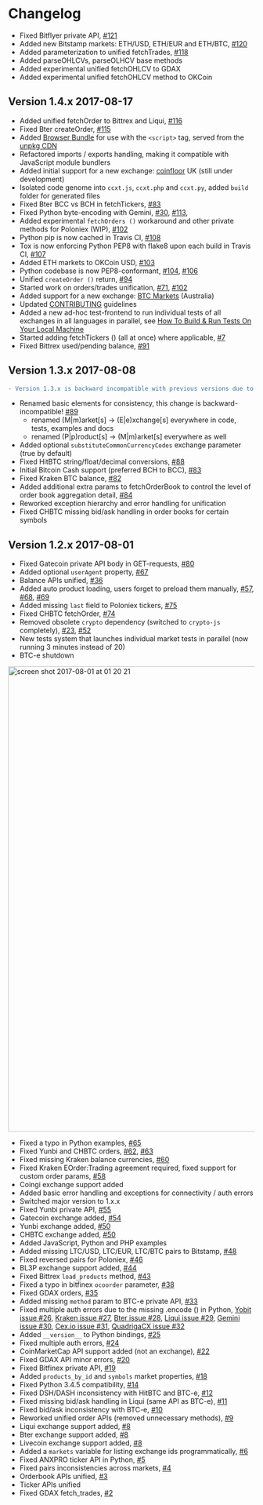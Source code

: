 # Сhangelog

- Fixed Bitflyer private API, [#121](https://github.com/kroitor/ccxt/issues/121)
- Added new Bitstamp markets: ETH/USD, ETH/EUR and ETH/BTC, [#120](https://github.com/kroitor/ccxt/issues/120)
- Added parameterization to unified fetchTrades, [#118](https://github.com/kroitor/ccxt/pull/118)
- Added parseOHLCVs, parseOLHCV base methods
- Added experimental unified fetchOHLCV to GDAX
- Added experimental unified fetchOHLCV method to OKCoin

## Version 1.4.x 2017-08-17

- Added unified fetchOrder to Bittrex and Liqui, [#116](https://github.com/kroitor/ccxt/issues/116)
- Fixed Bter createOrder, [#115](https://github.com/kroitor/ccxt/issues/115)
- Added [Browser Bundle](https://github.com/kroitor/ccxt#javascript-for-use-with-the-script-tag) for use with the `<script>` tag, served from the [unpkg CDN](https://unpkg.com/)
- Refactored imports / exports handling, making it compatible with JavaScript module bundlers
- Added initial support for a new exchange: [coinfloor](https://www.coinfloor.co.uk) UK (still under development)
- Isolated code genome into `ccxt.js`, `ccxt.php` and `ccxt.py`, added `build` folder for generated files
- Fixed Bter BCC vs BCH in fetchTickers, [#83](https://github.com/kroitor/ccxt/issues/83)
- Fixed Python byte-encoding with Gemini, [#30](https://github.com/kroitor/ccxt/issues/30), [#113](https://github.com/kroitor/ccxt/issues/113),
- Added experimental `fetchOrders ()` workaround and other private methods for Poloniex (WIP), [#102](https://github.com/kroitor/ccxt/pull/102)
- Python pip is now cached in Travis CI, [#108](https://github.com/kroitor/ccxt/pull/108)
- Tox is now enforcing Python PEP8 with flake8 upon each build in Travis CI, [#107](https://github.com/kroitor/ccxt/pull/107)
- Added ETH markets to OKCoin USD, [#103](https://github.com/kroitor/ccxt/pull/103)
- Python codebase is now PEP8-conformant, [#104](https://github.com/kroitor/ccxt/issues/104), [#106](https://github.com/kroitor/ccxt/pull/106)
- Unified `createOrder ()` return, [#94](https://github.com/kroitor/ccxt/issues/94)
- Started work on orders/trades unification, [#71](https://github.com/kroitor/ccxt/issues/71), [#102](https://github.com/kroitor/ccxt/pull/102)
- Added support for a new exchange: [BTC Markets](https://btcmarkets.net) (Australia)
- Updated [CONTRIBUTING](https://github.com/kroitor/ccxt/blob/master/CONTRIBUTING.md) guidelines
- Added a new ad-hoc test-frontend to run individual tests of all exchanges in all languages in parallel, see [How To Build & Run Tests On Your Local Machine](https://github.com/kroitor/ccxt/blob/master/CONTRIBUTING.md#how-to-build--run-tests-on-your-local-machine)
- Started adding fetchTickers () (all at once) where applicable, [#7](https://github.com/kroitor/ccxt/issues/7)
- Fixed Bittrex used/pending balance, [#91](https://github.com/kroitor/ccxt/issues/91)

## Version 1.3.x 2017-08-08

```diff
- Version 1.3.x is backward incompatible with previous versions due to a major renaming in the code
```

- Renamed basic elements for consistency, this change is backward-incompatible! [#89](https://github.com/kroitor/ccxt/issues/89)
  - renamed (M|m)arket[s] → (E|e)xchange[s] everywhere in code, tests, examples and docs
  - renamed (P|p)roduct[s] → (M|m)arket[s] everywhere as well
- Added optional `substituteCommonCurrencyCodes` exchange parameter (true by default)
- Fixed HitBTC string/float/decimal conversions, [#88](https://github.com/kroitor/ccxt/issues/88)
- Initial Bitcoin Cash support (preferred BCH to BCC), [#83](https://github.com/kroitor/ccxt/issues/83)
- Fixed Kraken BTC balance, [#82](https://github.com/kroitor/ccxt/issues/82)
- Added additional extra params to fetchOrderBook to control the level of order book aggregation detail, [#84](https://github.com/kroitor/ccxt/issues/84)
- Reworked exception hierarchy and error handling for unification
- Fixed CHBTC missing bid/ask handling in order books for certain symbols

## Version 1.2.x 2017-08-01

- Fixed Gatecoin private API body in GET-requests, [#80](https://github.com/kroitor/ccxt/issues/80)
- Added optional `userAgent` property, [#67](https://github.com/kroitor/ccxt/issues/67)
- Balance APIs unified, [#36](https://github.com/kroitor/ccxt/issues/36)
- Added auto product loading, users forget to preload them manually, [#57](https://github.com/kroitor/ccxt/issues/57), [#68](https://github.com/kroitor/ccxt/issues/68), [#69](https://github.com/kroitor/ccxt/issues/69)
- Added missing `last` field to Poloniex tickers, [#75](https://github.com/kroitor/ccxt/issues/75)
- Fixed CHBTC fetchOrder, [#74](https://github.com/kroitor/ccxt/issues/74)
- Removed obsolete `crypto` dependency (switched to `crypto-js` completely), [#23](https://github.com/kroitor/ccxt/issues/23), [#52](https://github.com/kroitor/ccxt/issues/52)
- New tests system that launches individual market tests in parallel (now running 3 minutes instead of 20)
- BTC-e shutdown

<img width="949" alt="screen shot 2017-08-01 at 01 20 21" src="https://user-images.githubusercontent.com/1294454/28800889-9d03c61e-7657-11e7-881c-c4becb03903d.png">

- Fixed a typo in Python examples, [#65](https://github.com/kroitor/ccxt/issues/65)
- Fixed Yunbi and CHBTC orders, [#62](https://github.com/kroitor/ccxt/issues/62), [#63](https://github.com/kroitor/ccxt/issues/63)
- Fixed missing Kraken balance currencies, [#60](https://github.com/kroitor/ccxt/issues/60)
- Fixed Kraken EOrder:Trading agreement required, fixed support for custom order params, [#58](https://github.com/kroitor/ccxt/issues/58)
- Coingi exchange support added
- Added basic error handling and exceptions for connectivity / auth errors
- Switched major version to 1.x.x
- Fixed Yunbi private API, [#55](https://github.com/kroitor/ccxt/issues/55)
- Gatecoin exchange added, [#54](https://github.com/kroitor/ccxt/issues/54)
- Yunbi exchange added, [#50](https://github.com/kroitor/ccxt/issues/50)
- CHBTC exchange added, [#50](https://github.com/kroitor/ccxt/issues/50)
- Added JavaScript, Python and PHP examples
- Added missing LTC/USD, LTC/EUR, LTC/BTC pairs to Bitstamp, [#48](https://github.com/kroitor/ccxt/issues/48)
- Fixed reversed pairs for Poloniex, [#46](https://github.com/kroitor/ccxt/issues/46)
- BL3P exchange support added, [#44](https://github.com/kroitor/ccxt/issues/44)
- Fixed Bittrex `load_products` method, [#43](https://github.com/kroitor/ccxt/issues/43)
- Fixed a typo in bitfinex `ocoorder` parameter, [#38](https://github.com/kroitor/ccxt/issues/38)
- Fixed GDAX orders, [#35](https://github.com/kroitor/ccxt/issues/35)
- Added missing `method` param to BTC-e private API, [#33](https://github.com/kroitor/ccxt/issues/33)
- Fixed multiple auth errors due to the missing .encode () in Python, [Yobit issue #26](https://github.com/kroitor/ccxt/issues/26), [Kraken issue #27](https://github.com/kroitor/ccxt/issues/27), [Bter issue #28](https://github.com/kroitor/ccxt/issues/28), [Liqui issue #29](https://github.com/kroitor/ccxt/issues/29), [Gemini issue #30](https://github.com/kroitor/ccxt/issues/30), [Cex.io issue #31](https://github.com/kroitor/ccxt/issues/31), [QuadrigaCX issue #32](https://github.com/kroitor/ccxt/issues/32)
- Added `__version__` to Python bindings, [#25](https://github.com/kroitor/ccxt/issues/25)
- Fixed multiple auth errors, [#24](https://github.com/kroitor/ccxt/issues/24)
- CoinMarketCap API support added (not an exchange), [#22](https://github.com/kroitor/ccxt/issues/22)
- Fixed GDAX API minor errors, [#20](https://github.com/kroitor/ccxt/issues/20)
- Fixed Bitfinex private API, [#19](https://github.com/kroitor/ccxt/issues/19)
- Added `products_by_id` and `symbols` market properties, [#18](https://github.com/kroitor/ccxt/issues/18)
- Fixed Python 3.4.5 compatibility, [#14](https://github.com/kroitor/ccxt/issues/14)
- Fixed DSH/DASH inconsistency with HitBTC and BTC-e, [#12](https://github.com/kroitor/ccxt/issues/12)
- Fixed missing bid/ask handling in Liqui (same API as BTC-e), [#11](https://github.com/kroitor/ccxt/issues/11)
- Fixed bid/ask inconsistency with BTC-e, [#10](https://github.com/kroitor/ccxt/issues/10)
- Reworked unified order APIs (removed unnecessary methods), [#9](https://github.com/kroitor/ccxt/issues/9)
- Liqui exchange support added, [#8](https://github.com/kroitor/ccxt/issues/8)
- Bter exchange support added, [#8](https://github.com/kroitor/ccxt/issues/8)
- Livecoin exchange support added, [#8](https://github.com/kroitor/ccxt/issues/8)
- Added a `markets` variable for listing exchange ids programmatically, [#6](https://github.com/kroitor/ccxt/issues/6)
- Fixed ANXPRO ticker API in Python, [#5](https://github.com/kroitor/ccxt/issues/5)
- Fixed pairs inconsistencies across markets, [#4](https://github.com/kroitor/ccxt/issues/4)
- Orderbook APIs unified, [#3](https://github.com/kroitor/ccxt/issues/3)
- Ticker APIs unified
- Fixed GDAX fetch_trades, [#2](https://github.com/kroitor/ccxt/issues/2)
